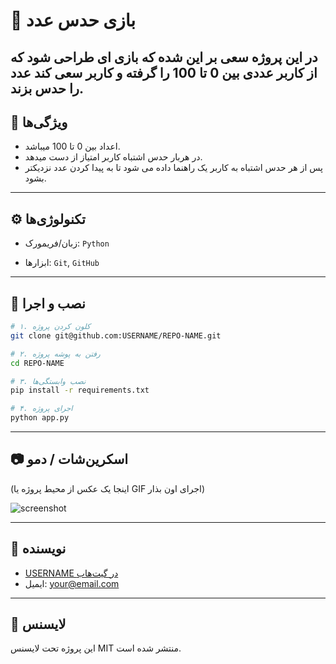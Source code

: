 # 📌 بازی حدس عدد

در این پروژه سعی بر این شده که بازی ای طراحی شود که از کاربر عددی بین 0 تا 100 را گرفته و کاربر سعی کند عدد را حدس بزند.
---

## 🚀 ویژگی‌ها
-  اعداد بین 0 تا 100 میباشد.
-  در هربار حدس اشتباه کاربر امتیاز از دست میدهد.
-  پس از هر حدس اشتباه به کاربر یک راهنما داده می شود تا به پیدا کردن عدد نزدیکتر بشود.

---

## ⚙️ تکنولوژی‌ها
- زبان/فریمورک: `Python` 

- ابزارها: `Git`, `GitHub`  

---

## 📂 نصب و اجرا

```bash
# ۱. کلون کردن پروژه
git clone git@github.com:USERNAME/REPO-NAME.git

# ۲. رفتن به پوشه پروژه
cd REPO-NAME

# ۳. نصب وابستگی‌ها
pip install -r requirements.txt

# ۴. اجرای پروژه
python app.py
```

---

## 📷 اسکرین‌شات / دمو
(اینجا یک عکس از محیط پروژه یا GIF اجرای اون بذار)  

![screenshot](./screenshot.png)  

---

## 👤 نویسنده
- [USERNAME در گیت‌هاب](https://github.com/USERNAME)  
- ایمیل: your@email.com  

---

## 📜 لایسنس
این پروژه تحت لایسنس MIT منتشر شده است.  
